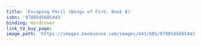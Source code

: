 ```yaml
---
title: 'Escaping Peril (Wings of Fire, Book 8)'
isbn: '9780545685443'
binding: Hardcover
link_to_buy_page:
image_path: 'https://images.booksense.com/images/443/685/9780545685443.jpg'
---
```



